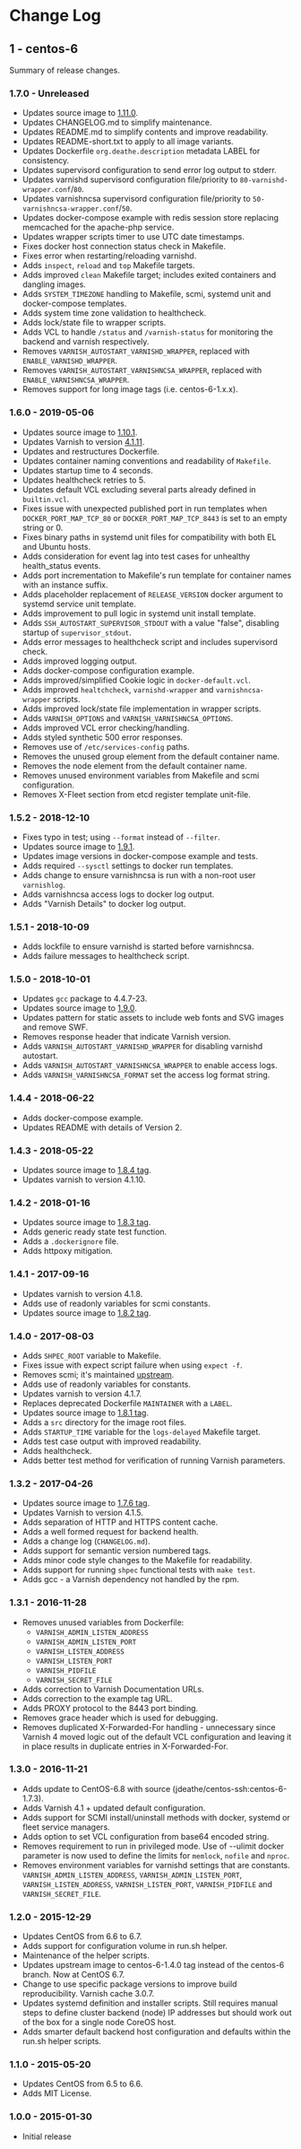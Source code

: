 # Change Log

## 1 - centos-6

Summary of release changes.

### 1.7.0 - Unreleased

- Updates source image to [1.11.0](https://github.com/jdeathe/centos-ssh/releases/tag/1.11.0).
- Updates CHANGELOG.md to simplify maintenance.
- Updates README.md to simplify contents and improve readability.
- Updates README-short.txt to apply to all image variants.
- Updates Dockerfile `org.deathe.description` metadata LABEL for consistency.
- Updates supervisord configuration to send error log output to stderr.
- Updates varnishd supervisord configuration file/priority to `80-varnishd-wrapper.conf`/`80`.
- Updates varnishncsa supervisord configuration file/priority to `50-varnishncsa-wrapper.conf`/`50`.
- Updates docker-compose example with redis session store replacing memcached for the apache-php service.
- Updates wrapper scripts timer to use UTC date timestamps.
- Fixes docker host connection status check in Makefile.
- Fixes error when restarting/reloading varnishd.
- Adds `inspect`, `reload` and `top` Makefile targets.
- Adds improved `clean` Makefile target; includes exited containers and dangling images.
- Adds `SYSTEM_TIMEZONE` handling to Makefile, scmi, systemd unit and docker-compose templates.
- Adds system time zone validation to healthcheck.
- Adds lock/state file to wrapper scripts.
- Adds VCL to handle `/status` and `/varnish-status` for monitoring the backend and varnish respectively.
- Removes `VARNISH_AUTOSTART_VARNISHD_WRAPPER`, replaced with `ENABLE_VARNISHD_WRAPPER`.
- Removes `VARNISH_AUTOSTART_VARNISHNCSA_WRAPPER`, replaced with `ENABLE_VARNISHNCSA_WRAPPER`.
- Removes support for long image tags (i.e. centos-6-1.x.x).

### 1.6.0 - 2019-05-06

- Updates source image to [1.10.1](https://github.com/jdeathe/centos-ssh/releases/tag/1.10.1).
- Updates Varnish to version [4.1.11](https://github.com/varnishcache/varnish-cache/blob/varnish-4.1.11/doc/changes.rst).
- Updates and restructures Dockerfile.
- Updates container naming conventions and readability of `Makefile`.
- Updates startup time to 4 seconds.
- Updates healthcheck retries to 5.
- Updates default VCL excluding several parts already defined in `builtin.vcl`.
- Fixes issue with unexpected published port in run templates when `DOCKER_PORT_MAP_TCP_80` or `DOCKER_PORT_MAP_TCP_8443` is set to an empty string or 0.
- Fixes binary paths in systemd unit files for compatibility with both EL and Ubuntu hosts.
- Adds consideration for event lag into test cases for unhealthy health_status events.
- Adds port incrementation to Makefile's run template for container names with an instance suffix.
- Adds placeholder replacement of `RELEASE_VERSION` docker argument to systemd service unit template.
- Adds improvement to pull logic in systemd unit install template.
- Adds `SSH_AUTOSTART_SUPERVISOR_STDOUT` with a value "false", disabling startup of `supervisor_stdout`.
- Adds error messages to healthcheck script and includes supervisord check.
- Adds improved logging output.
- Adds docker-compose configuration example.
- Adds improved/simplified Cookie logic in `docker-default.vcl`.
- Adds improved `healtchcheck`, `varnishd-wrapper` and `varnishncsa-wrapper` scripts.
- Adds improved lock/state file implementation in wrapper scripts.
- Adds `VARNISH_OPTIONS` and `VARNISH_VARNISHNCSA_OPTIONS`.
- Adds improved VCL error checking/handling.
- Adds styled synthetic 500 error responses.
- Removes use of `/etc/services-config` paths.
- Removes the unused group element from the default container name.
- Removes the node element from the default container name.
- Removes unused environment variables from Makefile and scmi configuration.
- Removes X-Fleet section from etcd register template unit-file.

### 1.5.2 - 2018-12-10

- Fixes typo in test; using `--format` instead of `--filter`.
- Updates source image to [1.9.1](https://github.com/jdeathe/centos-ssh/releases/tag/1.9.1).
- Updates image versions in docker-compose example and tests.
- Adds required `--sysctl` settings to docker run templates.
- Adds change to ensure varnishncsa is run with a non-root user `varnishlog`.
- Adds varnishncsa access logs to docker log output.
- Adds "Varnish Details" to docker log output.

### 1.5.1 - 2018-10-09

- Adds lockfile to ensure varnishd is started before varnishncsa.
- Adds failure messages to healthcheck script.

### 1.5.0 - 2018-10-01

- Updates `gcc` package to 4.4.7-23.
- Updates source image to [1.9.0](https://github.com/jdeathe/centos-ssh/releases/tag/1.9.0).
- Updates pattern for static assets to include web fonts and SVG images and remove SWF.
- Removes response header that indicate Varnish version.
- Adds `VARNISH_AUTOSTART_VARNISHD_WRAPPER` for disabling varnishd autostart.
- Adds `VARNISH_AUTOSTART_VARNISHNCSA_WRAPPER` to enable access logs.
- Adds `VARNISH_VARNISHNCSA_FORMAT` set the access log format string.

### 1.4.4 - 2018-06-22

- Adds docker-compose example.
- Updates README with details of Version 2.

### 1.4.3 - 2018-05-22

- Updates source image to [1.8.4 tag](https://github.com/jdeathe/centos-ssh/releases/tag/1.8.4).
- Updates varnish to version 4.1.10.

### 1.4.2 - 2018-01-16

- Updates source image to [1.8.3 tag](https://github.com/jdeathe/centos-ssh/releases/tag/1.8.3).
- Adds generic ready state test function.
- Adds a `.dockerignore` file.
- Adds httpoxy mitigation.

### 1.4.1 - 2017-09-16

- Updates varnish to version 4.1.8.
- Adds use of readonly variables for scmi constants.
- Updates source image to [1.8.2 tag](https://github.com/jdeathe/centos-ssh/releases/tag/1.8.2).

### 1.4.0 - 2017-08-03

- Adds `SHPEC_ROOT` variable to Makefile.
- Fixes issue with expect script failure when using `expect -f`.
- Removes scmi; it's maintained [upstream](https://github.com/jdeathe/centos-ssh/blob/centos-6/src/usr/sbin/scmi).
- Adds use of readonly variables for constants.
- Updates varnish to version 4.1.7.
- Replaces deprecated Dockerfile `MAINTAINER` with a `LABEL`.
- Updates source image to [1.8.1 tag](https://github.com/jdeathe/centos-ssh/releases/tag/1.8.1).
- Adds a `src` directory for the image root files.
- Adds `STARTUP_TIME` variable for the `logs-delayed` Makefile target.
- Adds test case output with improved readability.
- Adds healthcheck.
- Adds better test method for verification of running Varnish parameters.

### 1.3.2 - 2017-04-26

- Updates source image to [1.7.6 tag](https://github.com/jdeathe/centos-ssh/releases/tag/1.7.6).
- Updates Varnish to version 4.1.5.
- Adds separation of HTTP and HTTPS content cache.
- Adds a well formed request for backend health.
- Adds a change log (`CHANGELOG.md`).
- Adds support for semantic version numbered tags.
- Adds minor code style changes to the Makefile for readability.
- Adds support for running `shpec` functional tests with `make test`.
- Adds gcc - a Varnish dependency not handled by the rpm.

### 1.3.1 - 2016-11-28

- Removes unused variables from Dockerfile:
  - `VARNISH_ADMIN_LISTEN_ADDRESS`
  - `VARNISH_ADMIN_LISTEN_PORT`
  - `VARNISH_LISTEN_ADDRESS`
  - `VARNISH_LISTEN_PORT`
  - `VARNISH_PIDFILE`
  - `VARNISH_SECRET_FILE`
- Adds correction to Varnish Documentation URLs.
- Adds correction to the example tag URL.
- Adds PROXY protocol to the 8443 port binding.
- Removes grace header which is used for debugging.
- Removes duplicated X-Forwarded-For handling - unnecessary since Varnish 4 moved logic out of the default VCL configuration and leaving it in place results in duplicate entries in X-Forwarded-For.

### 1.3.0 - 2016-11-21

- Adds update to CentOS-6.8 with source (jdeathe/centos-ssh:centos-6-1.7.3).
- Adds Varnish 4.1 + updated default configuration.
- Adds support for SCMI install/uninstall methods with docker, systemd or fleet service managers.
- Adds option to set VCL configuration from base64 encoded string.
- Removes requirement to run in privileged mode. Use of --ulimit docker parameter is now used to define the limits for `memlock`, `nofile` and `nproc`.
- Removes environment variables for varnishd settings that are constants. `VARNISH_ADMIN_LISTEN_ADDRESS`, `VARNISH_ADMIN_LISTEN_PORT`, `VARNISH_LISTEN_ADDRESS`, `VARNISH_LISTEN_PORT`,  `VARNISH_PIDFILE` and `VARNISH_SECRET_FILE`.

### 1.2.0 - 2015-12-29

- Updates CentOS from 6.6 to 6.7.
- Adds support for configuration volume in run.sh helper.
- Maintenance of the helper scripts.
- Updates upstream image to centos-6-1.4.0 tag instead of the centos-6 branch. Now at CentOS 6.7.
- Change to use specific package versions to improve build reproducibility. Varnish cache 3.0.7.
- Updates systemd definition and installer scripts. Still requires manual steps to define cluster backend (node) IP addresses but should work out of the box for a single node CoreOS host.
- Adds smarter default backend host configuration and defaults within the run.sh helper scripts.

### 1.1.0 - 2015-05-20

- Updates CentOS from 6.5 to 6.6.
- Adds MIT License.

### 1.0.0 - 2015-01-30

- Initial release